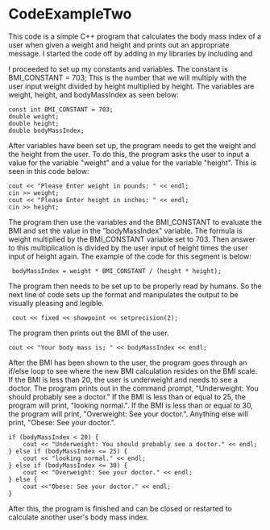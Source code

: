 # CodeExampleTwo
This code is a simple C++ program that calculates the body mass index of a user when given a weight and height and prints out an appropriate message. I started the code off by
adding in my libraries by including <iostream> and <iomanip>

I proceeded to set up my constants and variables. The constant is BMI_CONSTANT = 703; This is the number that we will multiply with the user input weight divided by height
multiplied by height. The variables are weight, height, and bodyMassIndex as seen below:
  
  	const int BMI_CONSTANT = 703;
	double weight;
	double height;
	double bodyMassIndex;
  
After variables have been set up, the program needs to get the weight and the height from the user. To do this, the program asks the user to input a value for the variable
"weight" and a value for the variable "height". This is seen in this code below:
  
  	cout << "Please Enter weight in pounds: " << endl;
	cin >> weight;
	cout << "Please Enter height in inches: " << endl;
	cin >> height;
  
The program then use the variables and the BMI_CONSTANT to evaluate the BMI and set the value in the "bodyMassIndex" variable. The formula is weight multiplied by the 
BMI_CONSTANT variable
set to 703. Then answer to this multiplication is divided by the user input of height times the user input of height again. The example of the code for this segment is below:
  
 	 bodyMassIndex = weight * BMI_CONSTANT / (height * height);
  
The program then needs to be set up to be properly read by humans. So the next line of code sets up the format and manipulates the output to be visually pleasing and legible.
  
 	 cout << fixed << showpoint << setprecision(2);
  
The program then prints out the BMI of the user.
	
	cout << "Your body mass is; " << bodyMassIndex << endl;
	
After the BMI has been shown to the user, the program goes through an if/else loop to see where the new BMI calculation resides on the BMI scale. If the BMI is less than 20, the 
user is underweight and needs to see a doctor. The program prints out in the command prompt, "Underweight: You should probably see a doctor." If the BMI is less than or equal to
25, the program will print, "looking normal.". If the BMI is less than or equal to 30, the program will print, "Overweight: See your doctor.". Anything else will print, "Obese:
See your doctor.".
	
	if (bodyMassIndex < 20) {
		cout << "Underweight: You should probably see a doctor." << endl;
	} else if (bodyMassIndex <= 25) {
		cout << "looking normal." << endl;
	} else if (bodyMassIndex <= 30) {
		cout << "Overweight: See your doctor." << endl;
	} else {
		cout <<"Obese: See your doctor." << endl;
	}
  
After this, the program is finished and can be closed or restarted to calculate another user's body mass index.
